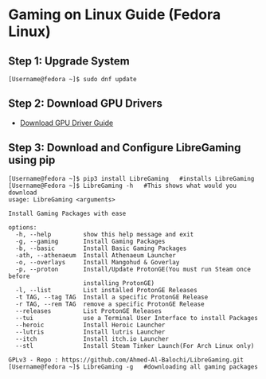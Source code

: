 # Gaming on Linux Guide (Fedora Linux)

## Step 1: Upgrade System 
```
[Username@fedora ~]$ sudo dnf update

```
## Step 2: Download GPU Drivers

- [Download GPU Driver Guide](https://www.linuxcapable.com/how-to-install-the-latest-nvidia-graphic-drivers-on-fedora-35-gnome-41/)

## Step 3: Download and Configure LibreGaming using pip

```
[Username@fedora ~]$ pip3 install LibreGaming   #installs LibreGaming 
[Username@Fedora ~]$ LibreGaming -h   #This shows what would you download 
usage: LibreGaming <arguments>

Install Gaming Packages with ease

options:
  -h, --help         show this help message and exit
  -g, --gaming       Install Gaming Packages
  -b, --basic        Install Basic Gaming Packages
  -ath, --athenaeum  Install Athenaeum Launcher
  -o, --overlays     Install Mangohud & Goverlay
  -p, --proton       Install/Update ProtonGE(You must run Steam once before
                     installing ProtonGE)
  -l, --list         List installed ProtonGE Releases
  -t TAG, --tag TAG  Install a specific ProtonGE Release
  -r TAG, --rem TAG  remove a specific ProtonGE Release
  --releases         List ProtonGE Releases
  --tui              use a Terminal User Interface to install Packages
  --heroic           Install Heroic Launcher
  --lutris           Install lutris Launcher
  --itch             Install itch.io Launcher
  --stl              Install Steam Tinker Launch(For Arch Linux only)

GPLv3 - Repo : https://github.com/Ahmed-Al-Balochi/LibreGaming.git
[Username@fedora ~]$ LibreGaming -g   #downloading all gaming packages
```

